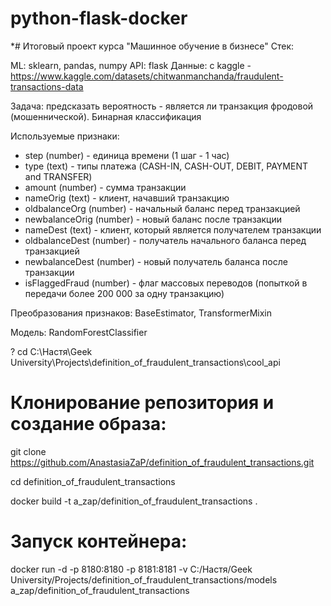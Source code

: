 # python-flask-docker
*# Итоговый проект курса "Машинное обучение в бизнесе"
Стек:

ML: sklearn, pandas, numpy API: flask Данные: с kaggle - https://www.kaggle.com/datasets/chitwanmanchanda/fraudulent-transactions-data

Задача: предсказать вероятность - является ли транзакция фродовой (мошеннической). Бинарная классификация

Используемые признаки:
- step (number) - единица времени (1 шаг - 1 час)
- type (text) - типы платежа (CASH-IN, CASH-OUT, DEBIT, PAYMENT and TRANSFER)
- amount (number) - сумма транзакции
- nameOrig (text) - клиент, начавший транзакцию
- oldbalanceOrg (number) - начальный баланс перед транзакцией
- newbalanceOrig (number) - новый баланс после транзакции
- nameDest (text) - клиент, который является получателем транзакции
- oldbalanceDest (number) - получатель начального баланса перед транзакцией
- newbalanceDest (number) - новый получатель баланса после транзакции
- isFlaggedFraud (number) - флаг массовых переводов (попыткой в передачи более 200 000 за одну транзакцию)

Преобразования признаков: BaseEstimator, TransformerMixin

Модель: RandomForestClassifier

 ? cd C:\Настя\Geek University\Projects\definition_of_fraudulent_transactions\cool_api


# Клонирование репозитория и создание образа:

git clone https://github.com/AnastasiaZaP/definition_of_fraudulent_transactions.git

cd definition_of_fraudulent_transactions

docker build -t a_zap/definition_of_fraudulent_transactions .

# Запуск контейнера:

docker run -d -p 8180:8180 -p 8181:8181 -v C:/Настя/Geek University/Projects/definition_of_fraudulent_transactions/models a_zap/definition_of_fraudulent_transactions

